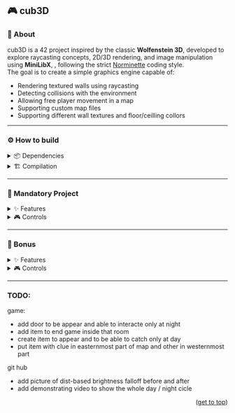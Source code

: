 <a name="readme-top"></a>
## 🎮 cub3D

### 📌 About
cub3D is a 42 project inspired by the classic **Wolfenstein 3D**, developed to explore raycasting concepts, 2D/3D rendering, and image manipulation using **MiniLibX**, , following the strict [Norminette](https://github.com/42School/norminette) coding style.  
The goal is to create a simple graphics engine capable of:
- Rendering textured walls using raycasting
- Detecting collisions with the environment
- Allowing free player movement in a map
- Supporting custom map files
- Supporting different wall textures and floor/ceilling collors

---

### ⚙️ How to build<br> 
<details>
<summary>📦 Dependencies</summary><br>
- In order to compile and run the game, you will need several dependencies, which you can install on the terminal:
<br>

```bash
sudo apt-get install gcc make libxext-dev libx11-dev libbsd-dev libxrandr-dev libxi-dev libxinerama-dev
```
</details>
<details>
<summary>🏗️ Compilation</summary><br>

1. **Clone the repository**

```bash
https://github.com/mmiguelo/Cub3d.git
cd cub3d
```
2. **Install minilibx library**
   
```bash
make download
```
3. **Compile C files**
   
```bash
make
```
4. **Run the game**
   
```bash
./cub3D maps/valid/map.cub
```
5. **other make commands**

| Command | Description |
|---|---|
| make re | Recompiles the entire project |
| make clean | Removes object files |
| make fclean | Removes object files and executable |

</details>

---

### 🚀 Mandatory Project<br>
<details>
<summary>✨ Features</summary><br>
  
+ Parsing of custom ```.cub``` maps
+ Support for textures for each direction (N, S, E, W)
+ Customizable floor and ceiling colors
+ Wall rendering using raycasting algorithm
+ Free player movement with camera rotation

</details>

<details>
<summary>🎮 Controls</summary><br>

| Key / Input   | Action                    |
| ------------- | ------------------------- |
| `W`           | Move forward              |
| `S`           | Move backward             |
| `A`           | Strafe left               |
| `D`           | Strafe right              |
| `← / →`       | Rotate camera (keyboard)  |
| `ESC`         | Quit game                 |

</details>

---

### 🎯 Bonus
<details>
<summary>✨ Features</summary><br>

+ Wall collision detection
+ Real-time minimap rendering
+ Real-time FPS counter
+ Distance-based brightness attenuation
+ Global day/night ambient lighting cycle
+ Dynamic ceiling color using LERP
+ Player sprint mechanic


</details>

<details>
<summary>🎮 Controls</summary><br>

| Key / Input   | Action                    |
| ------------- | ------------------------- |
| `W`           | Move forward              |
| `S`           | Move backward             |
| `A`           | Strafe left               |
| `D`           | Strafe right              |
| `SPACE`       | Sprint / Run              |
| `← / →`       | Rotate camera (keyboard)  |
| *Mouse Move*  | Rotate camera (mouse)     |
| `ESC`         | Quit game                 |

</details>

---

### TODO:

game:
+ add door to be appear and able to interacte only at night
+ add item to end game inside that room
+ create item to appear and to be able to catch only at day
+ put item with clue in easternmost part of map and other in westernmost part

git hub
+ add picture of dist-based brightness falloff before and after
+ add demonstrating video to show the whole day / night cicle

<p align="right">(<a href="#readme-top">get to top</a>)</p>
